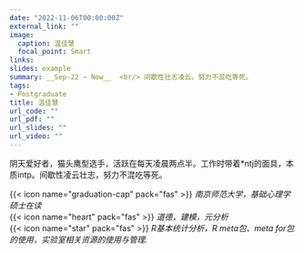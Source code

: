 ```yaml
---
date: "2022-11-06T00:00:00Z"
external_link: ""
image:
  caption: 温佳慧
  focal_point: Smart
links:
slides: example
summary: __Sep-22 ~ Now__  <br/> 间歇性壮志凌云，努力不混吃等死。
tags:
- Postgraduate 
title: 温佳慧
url_code: ""
url_pdf: ""
url_slides: ""
url_video: ""
---
```

阴天爱好者，猫头鹰型选手，活跃在每天凌晨两点半。工作时带着*ntj的面具，本质intp。间歇性凌云壮志，努力不混吃等死。

{{< icon name="graduation-cap" pack="fas" >}} _南京师范大学，基础心理学硕士在读_  
{{< icon name="heart" pack="fas" >}} _道德，建模，元分析_  
{{< icon name="star" pack="fas" >}} _R基本统计分析，R meta包、meta for包的使用，实验室相关资源的使用与管理._  
 


